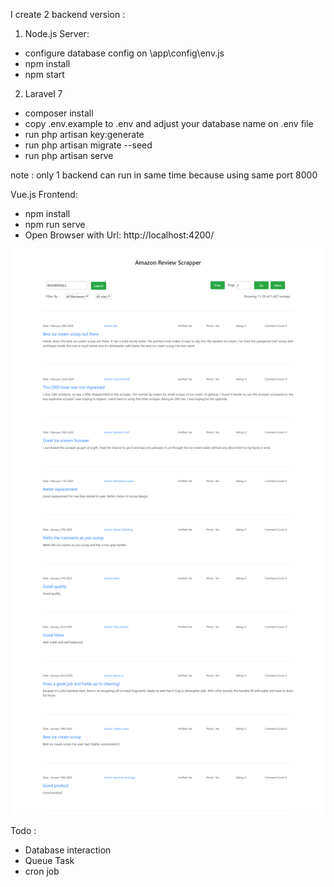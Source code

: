 I create 2 backend version :

1. Node.js Server: 

- configure database config on \app\config\env.js
- npm install
- npm start

2. Laravel 7

- composer install
- copy .env.example to .env and adjust your database name on .env file
- run php artisan key:generate
- run php artisan migrate --seed
- run php artisan serve

note : only 1 backend can run in same time because using same port 8000


Vue.js Frontend: 

- npm install
- npm run serve
- Open Browser with Url: http://localhost:4200/

![Test Image 1](simple-scrapper.png)

Todo : 
- Database interaction
- Queue Task
- cron job

